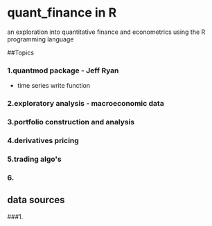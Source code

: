 quant_finance in R
===================

an exploration into quantitative finance and econometrics using the R programming language

##Topics

### 1.quantmod package - Jeff Ryan
  - time series write function

### 2.exploratory analysis - macroeconomic data 

### 3.portfolio construction and analysis

### 4.derivatives pricing

### 5.trading algo's 

### 6.

## data sources

###1.
